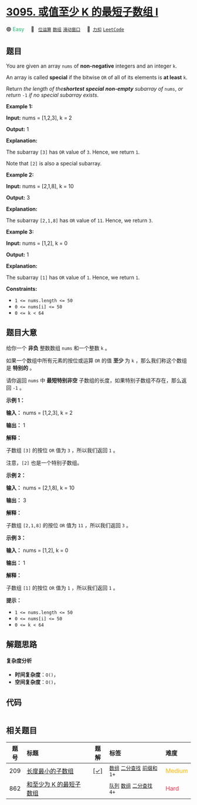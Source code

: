 # [3095. 或值至少 K 的最短子数组 I](https://2xiao.github.io/leetcode-js/problem/3095.html)

🟢 <font color=#15bd66>Easy</font>&emsp; 🔖&ensp; [`位运算`](/tag/bit-manipulation.md) [`数组`](/tag/array.md) [`滑动窗口`](/tag/sliding-window.md)&emsp; 🔗&ensp;[`力扣`](https://leetcode.cn/problems/shortest-subarray-with-or-at-least-k-i) [`LeetCode`](https://leetcode.com/problems/shortest-subarray-with-or-at-least-k-i)

## 题目

You are given an array `nums` of **non-negative** integers and an integer `k`.

An array is called **special** if the bitwise `OR` of all of its elements is
**at least** `k`.

Return _the length of the**shortest** **special** **non-empty** subarray of_
`nums`, _or return_ `-1` _if no special subarray exists_.



**Example 1:**

**Input:** nums = [1,2,3], k = 2

**Output:** 1

**Explanation:**

The subarray `[3]` has `OR` value of `3`. Hence, we return `1`.

Note that `[2]` is also a special subarray.

**Example 2:**

**Input:** nums = [2,1,8], k = 10

**Output:** 3

**Explanation:**

The subarray `[2,1,8]` has `OR` value of `11`. Hence, we return `3`.

**Example 3:**

**Input:** nums = [1,2], k = 0

**Output:** 1

**Explanation:**

The subarray `[1]` has `OR` value of `1`. Hence, we return `1`.



**Constraints:**

  * `1 <= nums.length <= 50`
  * `0 <= nums[i] <= 50`
  * `0 <= k < 64`


## 题目大意

给你一个 **非负**  整数数组 `nums` 和一个整数 `k` 。

如果一个数组中所有元素的按位或运算 `OR` 的值 **至少**  为 `k` ，那么我们称这个数组是 **特别的**  。

请你返回 `nums` 中 **最短特别非空**  子数组的长度，如果特别子数组不存在，那么返回 `-1` 。



**示例 1：**

**输入：** nums = [1,2,3], k = 2

**输出：** 1

**解释：**

子数组 `[3]` 的按位 `OR` 值为 `3` ，所以我们返回 `1` 。

注意，`[2]` 也是一个特别子数组。

**示例 2：**

**输入：** nums = [2,1,8], k = 10

**输出：** 3

**解释：**

子数组 `[2,1,8]` 的按位 `OR` 值为 `11` ，所以我们返回 `3` 。

**示例 3：**

**输入：** nums = [1,2], k = 0

**输出：** 1

**解释：**

子数组 `[1]` 的按位 `OR` 值为 `1` ，所以我们返回 `1` 。



**提示：**

  * `1 <= nums.length <= 50`
  * `0 <= nums[i] <= 50`
  * `0 <= k < 64`


## 解题思路

#### 复杂度分析

- **时间复杂度**：`O()`，
- **空间复杂度**：`O()`，

## 代码

```javascript

```

## 相关题目

<!-- prettier-ignore -->
| 题号 | 标题 | 题解 | 标签 | 难度 |
| :------: | :------ | :------: | :------ | :------ |
| 209 | [长度最小的子数组](https://leetcode.com/problems/minimum-size-subarray-sum) | [[✓]](/problem/0209.md) |  [`数组`](/tag/array.md) [`二分查找`](/tag/binary-search.md) [`前缀和`](/tag/prefix-sum.md) `1+` | <font color=#ffb800>Medium</font> |
| 862 | [和至少为 K 的最短子数组](https://leetcode.com/problems/shortest-subarray-with-sum-at-least-k) |  |  [`队列`](/tag/queue.md) [`数组`](/tag/array.md) [`二分查找`](/tag/binary-search.md) `4+` | <font color=#ff334b>Hard</font> |
